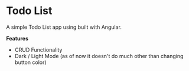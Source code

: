 # Todo List

A simple Todo List app using built with Angular. 

**Features**
<ul>
    <li> CRUD Functionality</li>
    <li> Dark / Light Mode (as of now it doesn't do much other than changing button color) </li>
</ul>